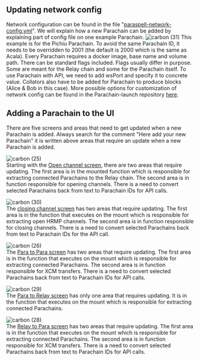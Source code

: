 ## Updating network config
Network configuration can be found in the file "[paraspell-network-config.yml](https://github.com/dudo50/ParaSpell/blob/main/paraspell-network-config.yml)". We will explain how a new Parachain can be added by explaining part of config file on one example Parachain.
![carbon (31)](https://user-images.githubusercontent.com/55763425/186969086-f5875cb1-61d4-4d0b-89b1-e373b61fa515.png)
This example is for the Pichiu Parachain. To avoid the same Parachain ID, it needs to be overridden to 2001 (the default is 2000 which is the same as Acala). Every Parachain requires a docker image, base name and volume path. There can be standard flags included. Flags usually differ in purpose. Some are meant for the Relay chain and some for the Parachain itself. To use Parachain with API, we need to add wsPort and specify it to concrete value. Collators also have to be added for Parachain to produce blocks (Alice & Bob in this case). More possible options for customization of network config can be found in the Parachain-launch repository [here](https://github.com/open-web3-stack/parachain-launch).

## Adding a Parachain to the UI
There are five screens and areas that need to get updated when a new Parachain is added. Always search for the comment "Here add your new Parachain" it is written above areas that require an update when a new Parachain is added.

![carbon (25)](https://user-images.githubusercontent.com/55763425/186940822-346b296d-a355-427b-93f8-f87e0f850d1e.png)
<br /> Starting with the [Open channel screen](https://github.com/paraspell/ui-v1/blob/main/src/views/OpenChannel.vue), there are two areas that require updating. The first area is in the mounted function which is responsible for extracting connected Parachains to the Relay chain. The second area is in function responsible for opening channels. There is a need to convert selected Parachains back from text to Parachain IDs for API calls.

![carbon (30)](https://user-images.githubusercontent.com/55763425/186945150-7ebc2e48-9e7c-472d-be54-6eeb9e4f7214.png)
<br />The [closing channel screen](https://github.com/paraspell/ui-v1/blob/main/src/views/CloseChannel.vue) has two areas that require updating. The first area is in the function that executes on the mount which is responsible for extracting open HRMP channels. The second area is in function responsible for closing channels. There is a need to convert selected Parachains back from text to Parachain IDs for the API call.

![carbon (26)](https://user-images.githubusercontent.com/55763425/186943761-bcc0ce7c-0026-4df0-b451-d0f92a3e040b.png)
<br />The [Para to Para screen](https://github.com/paraspell/ui-v1/blob/main/src/views/ParaToPara.vue) has two areas that require updating. The first area is in the function that executes on the mount which is responsible for extracting connected Parachains. The second area is in function responsible for XCM transfers. There is a need to convert selected Parachains back from text to Parachain IDs for API calls. 

![carbon (29)](https://user-images.githubusercontent.com/55763425/186944330-779f6137-5c0b-4dbf-be0c-a5a22dd96acd.png)
<br />The [Para to Relay screen](https://github.com/paraspell/ui-v1/blob/main/src/views/ParaToRelay.vue) has only one area that requires updating. It is in the function that executes on the mount which is responsible for extracting connected Parachains.

![carbon (28)](https://user-images.githubusercontent.com/55763425/186944207-4f78afd7-16f5-48e7-8bfe-de1c9a3e3d77.png)
<br />The [Relay to Para screen](https://github.com/paraspell/ui-v1/blob/main/src/views/RelayToPara.vue) has two areas that require updating. The first area is in the function that executes on the mount which is responsible for extracting connected Parachains. The second area is in function responsible for XCM transfers. There is a need to convert selected Parachains back from text to Parachain IDs for API calls.
